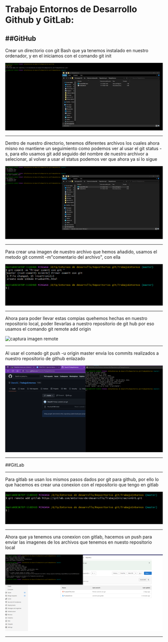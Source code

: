 # Trabajo Entornos de Desarrollo Github y GitLab:

##GitHub
---

Crear un directorio con git Bash que ya tenemos instalado en nuestro ordenador, y en el iniciamos con el comando git init

![captura imagen init](Imagenes/init.png)

---

Dentro de nuestro directorio, tenemos diferentes archivos los cuales ahora misno no mantiene un seguimiento como podemos ver al usar el git status -s, para ello usamos git add seguido del nombre de nuestro archivor a selecionar, al volver a usar el status podemos ver que ahora ya si lo sigue

![captura imagen add](Imagenes/add.png)

---

Para crear una imagen de nuestro archivo que hemos añadido, usamos el metodo git commit -m"comentario del archivo", con ella 

![captura imagen commit](Imagenes/commit.png)

---

Ahora para poder llevar estas compias quehemos hechas en nuestro repositorio local, poder llevarlas a nuestro repositorio de git hub por eso usamos el comando git remote add origin

![captura imagen remote](Imagenes/remote.png)

---

Al usar el comado git push -u origin master envia los commits realizados a nuestro repositorio de github enlazado

![captura imagen push](Imagenes/push.png)

---

##GitLab

---

Para gitlab se usan los mismos pasos dados por git para github, por ello lo que hacemos es crear una conexion con el repositorio que tengo en gitlab

![captura imagen gitlab](Imagenes/gitlab.png)

---


Ahora que ya tenemos una conexion con gitlab, hacemos un push para enviar las imagenes de los archivos que tenemos en nuesto repositorio local

![captura imagen gitlab push](Imagenes/gitlabpush.png)

---
